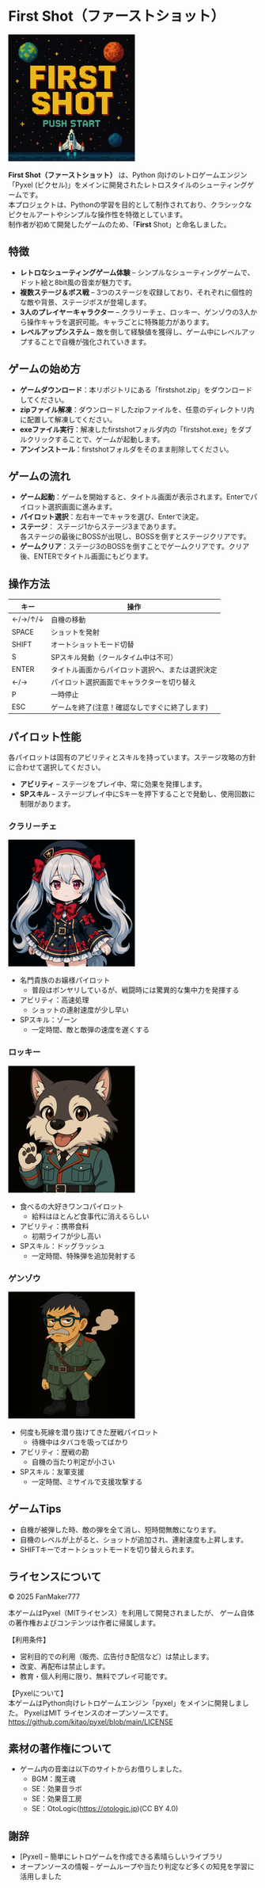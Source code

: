 # First Shot（ファーストショット）
![title](../firstshot/assets/image/background/title.png)

**First Shot（ファーストショット）** は、Python 向けのレトロゲームエンジン「Pyxel (ピクセル)」をメインに開発されたレトロスタイルのシューティングゲームです。  
本プロジェクトは、Pythonの学習を目的として制作されており、クラシックなピクセルアートやシンプルな操作性を特徴としています。<br>
制作者が初めて開発したゲームのため、「**First** Shot」と命名しました。

## 特徴

- **レトロなシューティングゲーム体験** – シンプルなシューティングゲームで、ドット絵と8bit風の音楽が魅力です。
- **複数ステージ＆ボス戦** – 3つのステージを収録しており、それぞれに個性的な敵や背景、ステージボスが登場します。
- **3人のプレイヤーキャラクター** – クラリーチェ、ロッキー、ゲンゾウの3人から操作キャラを選択可能。キャラごとに特殊能力があります。
- **レベルアップシステム** – 敵を倒して経験値を獲得し、ゲーム中にレベルアップすることで自機が強化されていきます。

## ゲームの始め方

- **ゲームダウンロード**：本リポジトリにある「firstshot.zip」をダウンロードしてください。
- **zipファイル解凍**：ダウンロードしたzipファイルを、任意のディレクトリ内に配置して解凍してください。
- **exeファイル実行**：解凍したfirstshotフォルダ内の「firstshot.exe」をダブルクリックすることで、ゲームが起動します。
- **アンインストール**：firstshotフォルダをそのまま削除してください。

## ゲームの流れ

- **ゲーム起動**：ゲームを開始すると、タイトル画面が表示されます。Enterでパイロット選択画面に進みます。
- **パイロット選択**：左右キーでキャラを選び、Enterで決定。
- **ステージ**：
  ステージ1からステージ3まであります。<br>
  各ステージの最後にBOSSが出現し、BOSSを倒すとステージクリアです。
- **ゲームクリア**：ステージ3のBOSSを倒すことでゲームクリアです。クリア後、ENTERでタイトル画面にもどります。

## 操作方法

| キー | 操作 |
|------|------|
| ←/→/↑/↓ | 自機の移動 |
| SPACE | ショットを発射 |
| SHIFT | オートショットモード切替 |
| S | SPスキル発動（クールタイム中は不可） |
| ENTER | タイトル画面からパイロット選択へ、または選択決定 |
| ←/→ | パイロット選択画面でキャラクターを切り替え |
| P | 一時停止|
| ESC | ゲームを終了(注意！確認なしですぐに終了します) |

## パイロット性能

各パイロットは固有のアビリティとスキルを持っています。ステージ攻略の方針に合わせて選択してください。
- **アビリティ** – ステージをプレイ中、常に効果を発揮します。
- **SPスキル** – ステージプレイ中にSキーを押下することで発動し、使用回数に制限があります。

### クラリーチェ
![pilot1](../firstshot/assets/image/pilot/pilot1.png)

- 名門貴族のお嬢様パイロット
  - 普段はボンヤリしているが、戦闘時には驚異的な集中力を発揮する
- アビリティ：高速処理
  - ショットの連射速度が少し早い
- SPスキル：ゾーン
  - 一定時間、敵と敵弾の速度を遅くする

### ロッキー
![pilot2](../firstshot/assets/image/pilot/pilot2.png)

- 食べるの大好きワンコパイロット
  - 給料はほとんど食事代に消えるらしい
- アビリティ：携帯食料
  - 初期ライフが少し高い
- SPスキル：ドッグラッシュ
  - 一定時間、特殊弾を追加発射する

### ゲンゾウ
![pilot3](../firstshot/assets/image/pilot/pilot3.png)

- 何度も死線を潜り抜けてきた歴戦パイロット
  - 待機中はタバコを吸ってばかり
- アビリティ：歴戦の勘
  - 自機の当たり判定が小さい
- SPスキル：友軍支援
  - 一定時間、ミサイルで支援攻撃する

## ゲームTips

- 自機が被弾した時、敵の弾を全て消し、短時間無敵になります。
- 自機のレベルが上がると、ショットが追加され、連射速度も上昇します。
- SHIFTキーでオートショットモードを切り替えられます。


## ライセンスについて
© 2025 FanMaker777

本ゲームはPyxel（MITライセンス）を利用して開発されましたが、
ゲーム自体の著作権およびコンテンツは作者に帰属します。

【利用条件】
- 営利目的での利用（販売、広告付き配信など）は禁止します。
- 改変、再配布は禁止します。
- 教育・個人利用に限り、無料でプレイ可能です。

【Pyxelについて】<br>
本ゲームはPython向けレトロゲームエンジン「pyxel」をメインに開発しました。
PyxelはMIT ライセンスのオープンソースです。
https://github.com/kitao/pyxel/blob/main/LICENSE

## 素材の著作権について
- ゲーム内の音楽は以下のサイトからお借りしました。
  - BGM：魔王魂
  - SE：効果音ラボ
  - SE：効果音工房
  - SE：OtoLogic(https://otologic.jp)(CC BY 4.0)

## 謝辞
- [Pyxel] – 簡単にレトロゲームを作成できる素晴らしいライブラリ
- オープンソースの情報 – ゲームループや当たり判定など多くの知見を学習に活用しました
